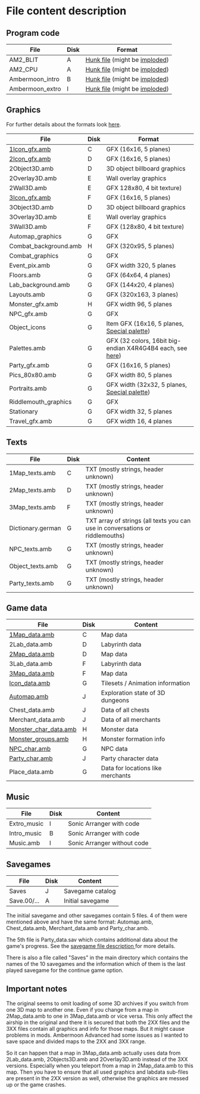# File content description

## Program code

File | Disk | Format
---- | ---- | ----
AM2_BLIT | A | [Hunk file](Hunks.md) (might be [imploded](Imploding.md))
AM2_CPU | A | [Hunk file](Hunks.md) (might be [imploded](Imploding.md))
Ambermoon_intro | B | [Hunk file](Hunks.md) (might be [imploded](Imploding.md))
Ambermoon_extro | I | [Hunk file](Hunks.md) (might be [imploded](Imploding.md))

## Graphics

For further details about the formats look [here](../FileSpecs/Graphics.md).

File | Disk | Format
---- | ---- | ----
[1Icon_gfx.amb](../FileSpecs/Maps2D.md) | C | GFX (16x16, 5 planes)
[2Icon_gfx.amb](../FileSpecs/Maps2D.md) | D | GFX (16x16, 5 planes)
2Object3D.amb | D | 3D object billboard graphics
2Overlay3D.amb | E | Wall overlay graphics
2Wall3D.amb | E | GFX 128x80, 4 bit texture)
[3Icon_gfx.amb](../FileSpecs/Maps2D.md) | F | GFX (16x16, 5 planes)
3Object3D.amb | D | 3D object billboard graphics
3Overlay3D.amb | E | Wall overlay graphics
3Wall3D.amb | F | GFX (128x80, 4 bit texture)
Automap_graphics | G | GFX
Combat_background.amb | H | GFX (320x95, 5 planes)
Combat_graphics | G | GFX
Event_pix.amb | G | GFX width 320, 5 planes
Floors.amb | G | GFX (64x64, 4 planes)
Lab_background.amb | G | GFX (144x20, 4 planes)
Layouts.amb | G | GFX (320x163, 3 planes)
Monster_gfx.amb | H | GFX width 96, 5 planes
NPC_gfx.amb | G | GFX
Object_icons | G | Item GFX (16x16, 5 planes, [Special palette](../FileSpecs/Graphics.md))
Palettes.amb | G | GFX (32 colors, 16bit big-endian X4R4G4B4 each, see [here](../FileSpecs/Graphics.md))
Party_gfx.amb | G | GFX (16x16, 5 planes)
Pics_80x80.amb | G | GFX width 80, 5 planes
Portraits.amb | G | GFX width (32x32, 5 planes, [Special palette](../FileSpecs/Graphics.md))
Riddlemouth_graphics | G | GFX
Stationary | G | GFX width 32, 5 planes
Travel_gfx.amb | G | GFX width 16, 4 planes

## Texts

File | Disk | Content
---- | ---- | ----
1Map_texts.amb | C | TXT (mostly strings, header unknown)
2Map_texts.amb | D | TXT (mostly strings, header unknown)
3Map_texts.amb | F | TXT (mostly strings, header unknown)
Dictionary.german | G | TXT array of strings (all texts you can use in conversations or riddlemouths)
NPC_texts.amb | G | TXT (mostly strings, header unknown)
Object_texts.amb | G | TXT (mostly strings, header unknown)
Party_texts.amb | G | TXT (mostly strings, header unknown)

## Game data

File | Disk | Content
---- | ---- | ----
[1Map_data.amb](../FileSpecs/Maps.md) | C | Map data
2Lab_data.amb | D | Labyrinth data
[2Map_data.amb](../FileSpecs/Maps.md) | D | Map data
3Lab_data.amb | F | Labyrinth data
[3Map_data.amb](../FileSpecs/Maps.md) | F | Map data
[Icon_data.amb](../FileSpecs/Maps.md) | G | Tilesets / Animation information
[Automap.amb](../FileSpecs/Maps.md) | J | Exploration state of 3D dungeons
Chest_data.amb | J | Data of all chests
Merchant_data.amb | J | Data of all merchants
[Monster_char_data.amb](../FileSpecs/Characters.md) | H | Monster data
[Monster_groups.amb](../FileSpecs/Characters.md) | H | Monster formation info
[NPC_char.amb](../FileSpecs/Characters.md) | G | NPC data
[Party_char.amb](../FileSpecs/Characters.md) | J | Party character data
Place_data.amb | G | Data for locations like merchants

## Music

File | Disk | Content
---- | ---- | ----
Extro_music | I | Sonic Arranger with code
Intro_music | B | Sonic Arranger with code
Music.amb | I | Sonic Arranger without code

## Savegames

File | Disk | Content
---- | ---- | ----
Saves | J | Savegame catalog
Save.00/... | A | Initial savegame

The initial savegame and other savegames contain 5 files. 4 of them were mentioned above and have the same format: Automap.amb, Chest_data.amb, Merchant_data.amb and Party_char.amb.

The 5th file is Party_data.sav which contains additional data
about the game's progress. See the [savegame file description ](../FileSpecs/Savegame.md) for more details.

There is also a file called "Saves" in the main directory
which contains the names of the 10 savegames and the information
which of them is the last played savegame for the continue
game option.

## Important notes

The original seems to omit loading of some 3D archives if you switch from one 3D map to another one. Even if you change from a map in 2Map_data.amb to one in 3Map_data.amb or vice versa. This only affect the airship in the original and there it is secured that both the 2XX files and the 3XX files contain all graphics and info for those maps. But it might cause problems in mods. Ambermoon Advanced had some issues as I wanted to save space and divided maps to the 2XX and 3XX range.

So it can happen that a map in 3Map_data.amb actually uses data from 2Lab_data.amb, 2Objects3D.amb and 2Overlay3D.amb instead of the 3XX versions. Especially when you teleport from a map in 2Map_data.amb to this map. Then you have to ensure that all used graphics and labdata sub-files are present in the 2XX version as well, otherwise the graphics are messed up or the game crashes.
